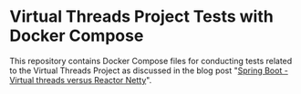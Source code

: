 # Virtual Threads Project Tests with Docker Compose

This repository contains Docker Compose files for conducting tests related to the Virtual Threads Project as discussed in the blog post "[Spring Boot - Virtual threads versus Reactor Netty](https://diy.elmolidelanoguera.com/2024/02/spring-boot-virtual-threads-versus.html)".




